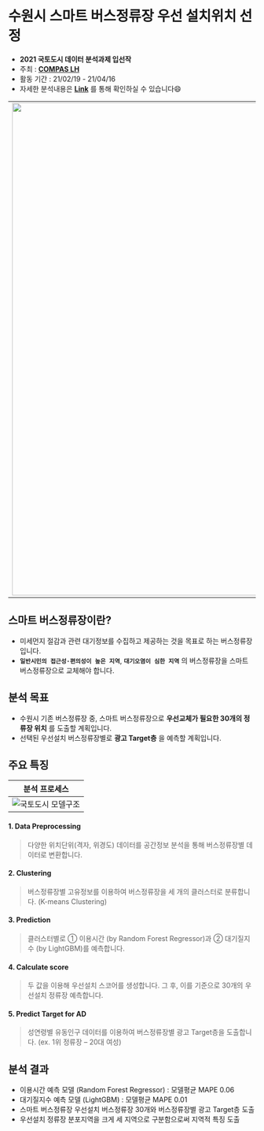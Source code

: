# 수원시 스마트 버스정류장 우선 설치위치 선정  

* **2021 국토도시 데이터 분석과제 입선작**  
* 주최 : **[COMPAS LH](https://compas.lh.or.kr/)**
* 활동 기간 : 21/02/19 - 21/04/16  
* 자세한 분석내용은 **[Link](https://github.com/hrlee113/Suwon-Smart-Bus-Station/blob/main/Results/%EB%B0%9C%ED%91%9C%EC%9E%90%EB%A3%8C_%EC%B2%AD%EC%B6%9C%EC%96%B4%EB%9E%8C.pdf)** 를 통해 확인하실 수 있습니다😄

<table>
  <tr>
    <td align="left"><img src="https://user-images.githubusercontent.com/54944069/114996339-b2376a00-9ed9-11eb-8026-fb8224884324.PNG" width="1000px" alt=""/></a></td>
  </tr>
</table>

## 스마트 버스정류장이란? ##
* 미세먼지 절감과 관련 대기정보를 수집하고 제공하는 것을 목표로 하는 버스정류장입니다.
* **`일반시민의 접근성·편의성이 높은 지역`**, **`대기오염이 심한 지역`** 의 버스정류장을 스마트 버스정류장으로 교체해야 합니다.

## 분석 목표 ##
* 수원시 기존 버스정류장 중, 스마트 버스정류장으로 **우선교체가 필요한 30개의 정류장 위치** 를 도출할 계획입니다.
* 선택된 우선설치 버스정류장별로 **광고 Target층** 을 예측할 계획입니다.

## 주요 특징 ##  

|분석 프로세스
| :-: |
|![국토도시 모델구조](https://user-images.githubusercontent.com/54944069/115835638-72c8ca80-a451-11eb-898a-c18b27a90011.PNG)|
  
#### 1. Data Preprocessing   
> 다양한 위치단위(격자, 위경도) 데이터를 공간정보 분석을 통해 버스정류장별 데이터로 변환합니다.  
#### 2. Clustering  
> 버스정류장별 고유정보를 이용하여 버스정류장을 세 개의 클러스터로 분류합니다. (K-means Clustering)  
#### 3. Prediction
> 클러스터별로 ① 이용시간 (by Random Forest Regressor)과  ② 대기질지수 (by LightGBM)를 예측합니다.   
#### 4. Calculate score  
> 두 값을 이용해 우선설치 스코어를 생성합니다. 그 후, 이를 기준으로 30개의 우선설치 정류장 예측합니다.  
#### 5. Predict Target for AD  
> 성연령별 유동인구 데이터를 이용하여 버스정류장별 광고 Target층을 도출합니다. (ex. 1위 정류장 – 20대 여성)


## 분석 결과 ##
* 이용시간 예측 모델 (Random Forest Regressor) : 모델평균 MAPE 0.06  
* 대기질지수 예측 모델 (LightGBM) : 모델평균 MAPE 0.01
* 스마트 버스정류장 우선설치 버스정류장 30개와 버스정류장별 광고 Target층 도출
* 우선설치 정류장 분포지역을 크게 세 지역으로 구분함으로써 지역적 특징 도출  




